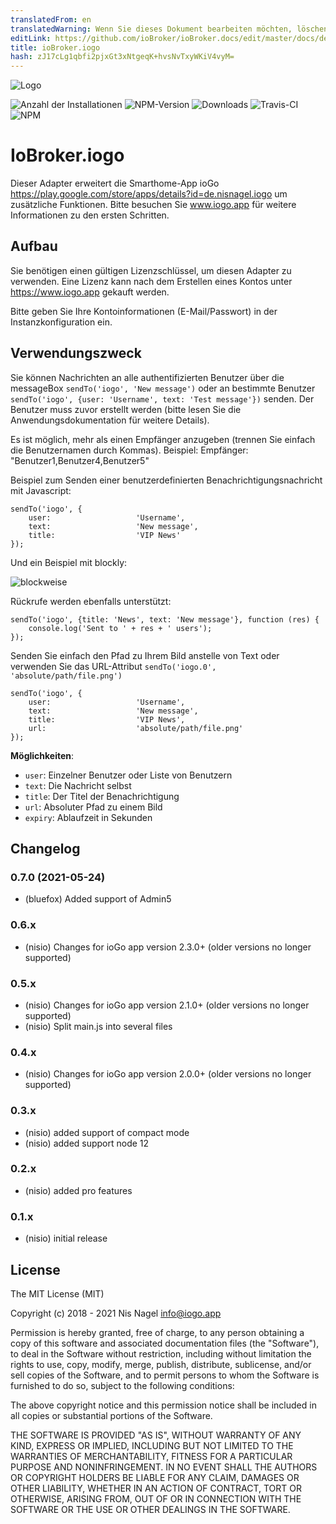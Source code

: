 ```yaml
---
translatedFrom: en
translatedWarning: Wenn Sie dieses Dokument bearbeiten möchten, löschen Sie bitte das Feld "translationsFrom". Andernfalls wird dieses Dokument automatisch erneut übersetzt
editLink: https://github.com/ioBroker/ioBroker.docs/edit/master/docs/de/adapterref/iobroker.iogo/README.md
title: ioBroker.iogo
hash: zJ17cLg1qbfi2pjxGt3xNtgeqK+hvsNvTxyWKiV4vyM=
---
```

![Logo](../../../en/adapterref/iobroker.iogo/admin/iogo.png)

![Anzahl der Installationen](http://iobroker.live/badges/iogo-stable.svg)
![NPM-Version](http://img.shields.io/npm/v/iobroker.iogo.svg)
![Downloads](https://img.shields.io/npm/dm/iobroker.iogo.svg)
![Travis-CI](http://img.shields.io/travis/nisiode/ioBroker.iogo/master.svg)
![NPM](https://nodei.co/npm/iobroker.iogo.png?downloads=true)

# IoBroker.iogo
Dieser Adapter erweitert die Smarthome-App ioGo https://play.google.com/store/apps/details?id=de.nisnagel.iogo um zusätzliche Funktionen.
Bitte besuchen Sie www.iogo.app für weitere Informationen zu den ersten Schritten.

## Aufbau
Sie benötigen einen gültigen Lizenzschlüssel, um diesen Adapter zu verwenden.
Eine Lizenz kann nach dem Erstellen eines Kontos unter https://www.iogo.app gekauft werden.

Bitte geben Sie Ihre Kontoinformationen (E-Mail/Passwort) in der Instanzkonfiguration ein.

## Verwendungszweck
Sie können Nachrichten an alle authentifizierten Benutzer über die messageBox `sendTo('iogo', 'New message')` oder an bestimmte Benutzer `sendTo('iogo', {user: 'Username', text: 'Test message'})` senden.
Der Benutzer muss zuvor erstellt werden (bitte lesen Sie die Anwendungsdokumentation für weitere Details).

Es ist möglich, mehr als einen Empfänger anzugeben (trennen Sie einfach die Benutzernamen durch Kommas). Beispiel: Empfänger: "Benutzer1,Benutzer4,Benutzer5"

Beispiel zum Senden einer benutzerdefinierten Benachrichtigungsnachricht mit Javascript:

```
sendTo('iogo', {
    user:                   'Username',
    text:                   'New message',
    title:                  'VIP News'
});
```

Und ein Beispiel mit blockly:

![blockweise](../../../en/adapterref/iobroker.iogo/img/blockly.png)

Rückrufe werden ebenfalls unterstützt:

```
sendTo('iogo', {title: 'News', text: 'New message'}, function (res) {
    console.log('Sent to ' + res + ' users');
});
```

Senden Sie einfach den Pfad zu Ihrem Bild anstelle von Text oder verwenden Sie das URL-Attribut `sendTo('iogo.0', 'absolute/path/file.png')`

```
sendTo('iogo', {
    user:                   'Username',
    text:                   'New message',
    title:                  'VIP News',
    url:                    'absolute/path/file.png'
});
```

**Möglichkeiten**:

- `user`: Einzelner Benutzer oder Liste von Benutzern
- `text`: Die Nachricht selbst
- `title`: Der Titel der Benachrichtigung
- `url`: Absoluter Pfad zu einem Bild
- `expiry`: Ablaufzeit in Sekunden

<!-- Platzhalter für die nächste Version (am Zeilenanfang):

### __LAUFENDE ARBEIT__ -->

## Changelog
### 0.7.0 (2021-05-24)
* (bluefox) Added support of Admin5

### 0.6.x
* (nisio) Changes for ioGo app version 2.3.0+ (older versions no longer supported)

### 0.5.x
* (nisio) Changes for ioGo app version 2.1.0+ (older versions no longer supported)
* (nisio) Split main.js into several files

### 0.4.x
* (nisio) Changes for ioGo app version 2.0.0+ (older versions no longer supported)

### 0.3.x
* (nisio) added support of compact mode
* (nisio) added support node 12

### 0.2.x
* (nisio) added pro features

### 0.1.x
* (nisio) initial release

## License
The MIT License (MIT)

Copyright (c) 2018 - 2021 Nis Nagel <info@iogo.app>

Permission is hereby granted, free of charge, to any person obtaining a copy
of this software and associated documentation files (the "Software"), to deal
in the Software without restriction, including without limitation the rights
to use, copy, modify, merge, publish, distribute, sublicense, and/or sell
copies of the Software, and to permit persons to whom the Software is
furnished to do so, subject to the following conditions:

The above copyright notice and this permission notice shall be included in
all copies or substantial portions of the Software.

THE SOFTWARE IS PROVIDED "AS IS", WITHOUT WARRANTY OF ANY KIND, EXPRESS OR
IMPLIED, INCLUDING BUT NOT LIMITED TO THE WARRANTIES OF MERCHANTABILITY,
FITNESS FOR A PARTICULAR PURPOSE AND NONINFRINGEMENT. IN NO EVENT SHALL THE
AUTHORS OR COPYRIGHT HOLDERS BE LIABLE FOR ANY CLAIM, DAMAGES OR OTHER
LIABILITY, WHETHER IN AN ACTION OF CONTRACT, TORT OR OTHERWISE, ARISING FROM,
OUT OF OR IN CONNECTION WITH THE SOFTWARE OR THE USE OR OTHER DEALINGS IN
THE SOFTWARE.